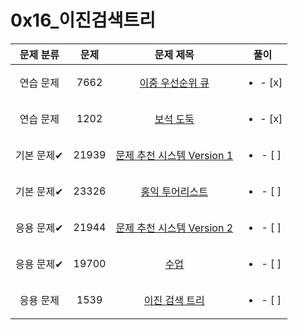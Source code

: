 # 0x16_이진검색트리

| 문제 분류 | 문제 | 문제 제목 | 풀이 |
| :--: | :--: | :--: | :--: |
| 연습 문제 | 7662 | [이중 우선순위 큐](https://www.acmicpc.net/problem/7662) | <ul><li>- [x] </li></ul> |
| 연습 문제 | 1202 | [보석 도둑](https://www.acmicpc.net/problem/1202) | <ul><li>- [x] </li></ul> |
| 기본 문제✔ | 21939 | [문제 추천 시스템 Version 1](https://www.acmicpc.net/problem/21939) | <ul><li>- [ ] </li></ul> |
| 기본 문제✔ | 23326 | [홍익 투어리스트](https://www.acmicpc.net/problem/23326) | <ul><li>- [ ] </li></ul> |
| 응용 문제✔ | 21944 | [문제 추천 시스템 Version 2](https://www.acmicpc.net/problem/21944) | <ul><li>- [ ] </li></ul> |
| 응용 문제✔ | 19700 | [수업](https://www.acmicpc.net/problem/19700) | <ul><li>- [ ] </li></ul> |
| 응용 문제 | 1539 | [이진 검색 트리](https://www.acmicpc.net/problem/1539) | <ul><li>- [ ] </li></ul> |
